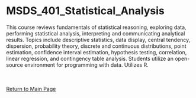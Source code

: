 # MSDS_401_Statistical_Analysis

This course reviews fundamentals of statistical reasoning, exploring data, performing statistical analysis, interpreting and communicating analytical results. Topics include descriptive statistics, data display, central tendency, dispersion, probability theory, discrete and continuous distributions, point estimation, confidence interval estimation, hypothesis testing, correlation, linear regression, and contingency table analysis. Students utilize an open-source environment for programming with data. Utilizes R. 


<br><br><a href="https://obrianbl.github.io/">Return to Main Page</a>
